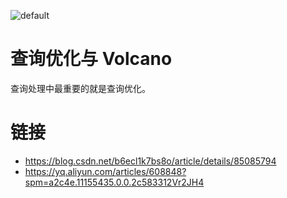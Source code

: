 ![default](https://user-images.githubusercontent.com/5803001/45228854-de88b400-b2f6-11e8-9ab0-d393ed19f21f.png)

# 查询优化与 Volcano

查询处理中最重要的就是查询优化。

# 链接

- https://blog.csdn.net/b6ecl1k7bs8o/article/details/85085794
- https://yq.aliyun.com/articles/608848?spm=a2c4e.11155435.0.0.2c583312Vr2JH4
